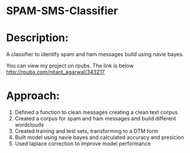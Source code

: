 # SPAM-SMS-Classifier

# Description:
A classifier to identify spam and ham messages build using navie bayes. 

You can view my project on rpubs. The link is below
http://rpubs.com/nitant_agarwal/343217

# Approach:
1) Defined a function to clean messages creating a clean text corpus
2) Created a corpus for spam and ham messages and build different wordclouds  
3) Created training and test sets, transforming to a DTM form 
4) Built model using navie bayes and calculated accuracy and presicion
5) Used laplace correction to improve model performance

